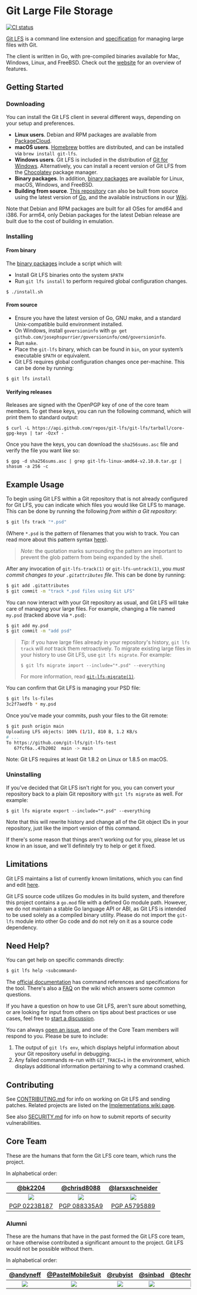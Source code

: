 # Git Large File Storage

[![CI status][ci_badge]][ci_url]

[ci_badge]: https://github.com/git-lfs/git-lfs/workflows/CI/badge.svg
[ci_url]: https://github.com/git-lfs/git-lfs/actions?query=workflow%3ACI

[Git LFS](https://git-lfs.github.com) is a command line extension and
[specification](docs/spec.md) for managing large files with Git.

The client is written in Go, with pre-compiled binaries available for Mac,
Windows, Linux, and FreeBSD. Check out the [website](http://git-lfs.github.com)
for an overview of features.

## Getting Started

### Downloading

You can install the Git LFS client in several different ways, depending on your
setup and preferences.

* **Linux users**. Debian and RPM packages are available from
  [PackageCloud](https://packagecloud.io/github/git-lfs/install).
* **macOS users**. [Homebrew](https://brew.sh) bottles are distributed, and can
  be installed via `brew install git-lfs`.
* **Windows users**. Git LFS is included in the distribution of
  [Git for Windows](https://gitforwindows.org/). Alternatively, you can
  install a recent version of Git LFS from the [Chocolatey](https://chocolatey.org/) package manager.
* **Binary packages**. In addition, [binary packages](https://github.com/git-lfs/git-lfs/releases) are
available for Linux, macOS, Windows, and FreeBSD.
* **Building from source**. [This repository](https://github.com/git-lfs/git-lfs.git) can also be
built from source using the latest version of [Go](https://golang.org), and the
available instructions in our
[Wiki](https://github.com/git-lfs/git-lfs/wiki/Installation#source).

Note that Debian and RPM packages are built for all OSes for amd64 and i386.
For arm64, only Debian packages for the latest Debian release are built due to the cost of building in emulation.

### Installing

#### From binary

The [binary packages](https://github.com/git-lfs/git-lfs/releases) include a script which will:

- Install Git LFS binaries onto the system `$PATH`
- Run `git lfs install` to
perform required global configuration changes.

```ShellSession
$ ./install.sh
```

#### From source

- Ensure you have the latest version of Go, GNU make, and a standard Unix-compatible build environment installed.
- On Windows, install `goversioninfo` with `go get github.com/josephspurrier/goversioninfo/cmd/goversioninfo`.
- Run `make`.
- Place the `git-lfs` binary, which can be found in `bin`, on your system’s executable `$PATH` or equivalent.
- Git LFS requires global configuration changes once per-machine. This can be done by
running:

```ShellSession
$ git lfs install
```

#### Verifying releases

Releases are signed with the OpenPGP key of one of the core team members.  To
get these keys, you can run the following command, which will print them to
standard output:

```ShellSession
$ curl -L https://api.github.com/repos/git-lfs/git-lfs/tarball/core-gpg-keys | tar -Ozxf -
```

Once you have the keys, you can download the `sha256sums.asc` file and verify
the file you want like so:

```ShellSession
$ gpg -d sha256sums.asc | grep git-lfs-linux-amd64-v2.10.0.tar.gz | shasum -a 256 -c
```

## Example Usage

To begin using Git LFS within a Git repository that is not already configured
for Git LFS, you can indicate which files you would like Git LFS to manage.
This can be done by running the following _from within a Git repository_:

```bash
$ git lfs track "*.psd"
```

(Where `*.psd` is the pattern of filenames that you wish to track. You can read
more about this pattern syntax
[here](https://git-scm.com/docs/gitattributes)).

> *Note:* the quotation marks surrounding the pattern are important to
> prevent the glob pattern from being expanded by the shell.

After any invocation of `git-lfs-track(1)` or `git-lfs-untrack(1)`, you _must
commit changes to your `.gitattributes` file_. This can be done by running:

```bash
$ git add .gitattributes
$ git commit -m "track *.psd files using Git LFS"
```

You can now interact with your Git repository as usual, and Git LFS will take
care of managing your large files. For example, changing a file named `my.psd`
(tracked above via `*.psd`):

```bash
$ git add my.psd
$ git commit -m "add psd"
```

> _Tip:_ if you have large files already in your repository's history, `git lfs
> track` will _not_ track them retroactively. To migrate existing large files
> in your history to use Git LFS, use `git lfs migrate`. For example:
>
> ```
> $ git lfs migrate import --include="*.psd" --everything
> ```
>
> For more information, read [`git-lfs-migrate(1)`](https://github.com/git-lfs/git-lfs/blob/main/docs/man/git-lfs-migrate.1.ronn).

You can confirm that Git LFS is managing your PSD file:

```bash
$ git lfs ls-files
3c2f7aedfb * my.psd
```

Once you've made your commits, push your files to the Git remote:

```bash
$ git push origin main
Uploading LFS objects: 100% (1/1), 810 B, 1.2 KB/s
# ...
To https://github.com/git-lfs/git-lfs-test
   67fcf6a..47b2002  main -> main
```

Note: Git LFS requires at least Git 1.8.2 on Linux or 1.8.5 on macOS.

### Uninstalling

If you've decided that Git LFS isn't right for you, you can convert your
repository back to a plain Git repository with `git lfs migrate` as well.  For
example:

```ShellSession
$ git lfs migrate export --include="*.psd" --everything
```

Note that this will rewrite history and change all of the Git object IDs in your
repository, just like the import version of this command.

If there's some reason that things aren't working out for you, please let us
know in an issue, and we'll definitely try to help or get it fixed.

## Limitations

Git LFS maintains a list of currently known limitations, which you can find and
edit [here](https://github.com/git-lfs/git-lfs/wiki/Limitations).

Git LFS source code utilizes Go modules in its build system, and therefore this
project contains a `go.mod` file with a defined Go module path.  However, we
do not maintain a stable Go language API or ABI, as Git LFS is intended to be
used solely as a compiled binary utility.  Please do not import the `git-lfs`
module into other Go code and do not rely on it as a source code dependency.

## Need Help?

You can get help on specific commands directly:

```bash
$ git lfs help <subcommand>
```

The [official documentation](docs) has command references and specifications for
the tool.  There's also a [FAQ](https://github.com/git-lfs/git-lfs/wiki/FAQ) on
the wiki which answers some common questions.

If you have a question on how to use Git LFS, aren't sure about something, or
are looking for input from others on tips about best practices or use cases,
feel free to
[start a discussion](https://github.com/git-lfs/git-lfs/discussions).

You can always [open an issue](https://github.com/git-lfs/git-lfs/issues), and
one of the Core Team members will respond to you. Please be sure to include:

1. The output of `git lfs env`, which displays helpful information about your
   Git repository useful in debugging.
2. Any failed commands re-run with `GIT_TRACE=1` in the environment, which
   displays additional information pertaining to why a command crashed.

## Contributing

See [CONTRIBUTING.md](CONTRIBUTING.md) for info on working on Git LFS and
sending patches. Related projects are listed on the [Implementations wiki
page](https://github.com/git-lfs/git-lfs/wiki/Implementations).

See also [SECURITY.md](SECURITY.md) for info on how to submit reports
of security vulnerabilities.

## Core Team

These are the humans that form the Git LFS core team, which runs the project.

In alphabetical order:

| [@bk2204][bk2204-user] | [@chrisd8088][chrisd8088-user] | [@larsxschneider][larsxschneider-user] |
| :---: | :---: | :---: |
| [![][bk2204-img]][bk2204-user] | [![][chrisd8088-img]][chrisd8088-user] | [![][larsxschneider-img]][larsxschneider-user] |
| [PGP 0223B187][bk2204-pgp] | [PGP 088335A9][chrisd8088-pgp] | [PGP A5795889][larsxschneider-pgp] |

[bk2204-img]: https://avatars1.githubusercontent.com/u/497054?s=100&v=4
[chrisd8088-img]: https://avatars1.githubusercontent.com/u/28857117?s=100&v=4
[larsxschneider-img]: https://avatars1.githubusercontent.com/u/477434?s=100&v=4
[bk2204-user]: https://github.com/bk2204
[chrisd8088-user]: https://github.com/chrisd8088
[larsxschneider-user]: https://github.com/larsxschneider
[bk2204-pgp]: https://keyserver.ubuntu.com/pks/lookup?op=get&search=0x88ace9b29196305ba9947552f1ba225c0223b187
[chrisd8088-pgp]: https://keyserver.ubuntu.com/pks/lookup?op=get&search=0x86cd3297749375bcf8206715f54fe648088335a9
[larsxschneider-pgp]: https://keyserver.ubuntu.com/pks/lookup?op=get&search=0xaa3b3450295830d2de6db90caba67be5a5795889

### Alumni

These are the humans that have in the past formed the Git LFS core team, or
have otherwise contributed a significant amount to the project. Git LFS would
not be possible without them.

In alphabetical order:

| [@andyneff][andyneff-user] | [@PastelMobileSuit][PastelMobileSuit-user] | [@rubyist][rubyist-user] | [@sinbad][sinbad-user] | [@technoweenie][technoweenie-user] | [@ttaylorr][ttaylorr-user] |
| :---: | :---: | :---: | :---: | :---: | :---: |
| [![][andyneff-img]][andyneff-user] | [![][PastelMobileSuit-img]][PastelMobileSuit-user] | [![][rubyist-img]][rubyist-user] | [![][sinbad-img]][sinbad-user] | [![][technoweenie-img]][technoweenie-user] | [![][ttaylorr-img]][ttaylorr-user] |

[andyneff-img]: https://avatars1.githubusercontent.com/u/7596961?v=3&s=100
[PastelMobileSuit-img]: https://avatars2.githubusercontent.com/u/37254014?s=100&v=4
[rubyist-img]: https://avatars1.githubusercontent.com/u/143?v=3&s=100
[sinbad-img]: https://avatars1.githubusercontent.com/u/142735?v=3&s=100
[technoweenie-img]: https://avatars3.githubusercontent.com/u/21?v=3&s=100
[ttaylorr-img]: https://avatars2.githubusercontent.com/u/443245?s=100&v=4
[andyneff-user]: https://github.com/andyneff
[PastelMobileSuit-user]: https://github.com/PastelMobileSuit
[sinbad-user]: https://github.com/sinbad
[rubyist-user]: https://github.com/rubyist
[technoweenie-user]: https://github.com/technoweenie
[ttaylorr-user]: https://github.com/ttaylorr
